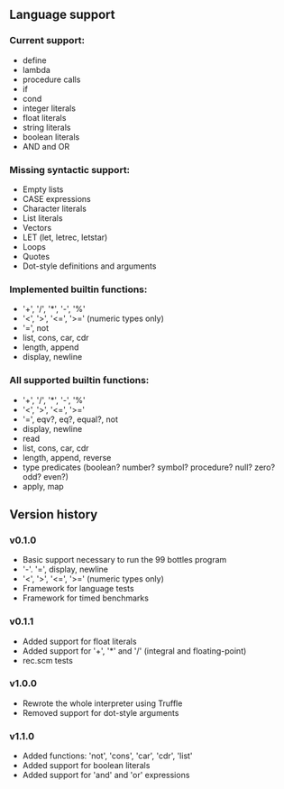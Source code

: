 ## Language support

### Current support:

  * define
  * lambda
  * procedure calls
  * if
  * cond
  * integer literals
  * float literals
  * string literals
  * boolean literals
  * AND and OR


### Missing syntactic support:
  * Empty lists
  * CASE expressions
  * Character literals
  * List literals
  * Vectors
  * LET (let, letrec, letstar)
  * Loops
  * Quotes
  * Dot-style definitions and arguments

### Implemented builtin functions:
  * '+', '/', '*', '-', '%'
  * '<', '>', '<=', '>=' (numeric types only)
  * '=', not
  * list, cons, car, cdr
  * length, append
  * display, newline

### All supported builtin functions:
  * '+', '/', '*', '-', '%'
  * '<', '>', '<=', '>='
  * '=', eqv?, eq?, equal?, not
  * display, newline
  * read
  * list, cons, car, cdr
  * length, append, reverse
  * type predicates (boolean? number? symbol? procedure? null? zero? odd? even?)
  * apply, map


## Version history

### v0.1.0
  * Basic support necessary to run the 99 bottles program
  * '-'. '=', display, newline
  * '<', '>', '<=', '>=' (numeric types only)
  * Framework for language tests
  * Framework for timed benchmarks

### v0.1.1
  * Added support for float literals
  * Added support for '+', '*' and '/' (integral and floating-point)
  * rec.scm tests

### v1.0.0
  * Rewrote the whole interpreter using Truffle
  * Removed support for dot-style arguments

### v1.1.0
  * Added functions: 'not', 'cons', 'car', 'cdr', 'list'
  * Added support for boolean literals
  * Added support for 'and' and 'or' expressions
